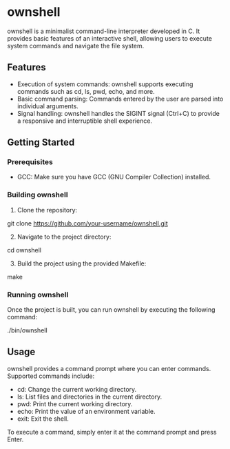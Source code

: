 # ownshell

ownshell is a minimalist command-line interpreter developed in C. It provides basic features of an interactive shell, allowing users to execute system commands and navigate the file system.

## Features

- Execution of system commands: ownshell supports executing commands such as cd, ls, pwd, echo, and more.
- Basic command parsing: Commands entered by the user are parsed into individual arguments.
- Signal handling: ownshell handles the SIGINT signal (Ctrl+C) to provide a responsive and interruptible shell experience.

## Getting Started

### Prerequisites

- GCC: Make sure you have GCC (GNU Compiler Collection) installed.

### Building ownshell

1. Clone the repository:

git clone https://github.com/your-username/ownshell.git


2. Navigate to the project directory:

cd ownshell


3. Build the project using the provided Makefile:

make

### Running ownshell

Once the project is built, you can run ownshell by executing the following command:

./bin/ownshell


## Usage

ownshell provides a command prompt where you can enter commands. Supported commands include:

- cd: Change the current working directory.
- ls: List files and directories in the current directory.
- pwd: Print the current working directory.
- echo: Print the value of an environment variable.
- exit: Exit the shell.

To execute a command, simply enter it at the command prompt and press Enter.



